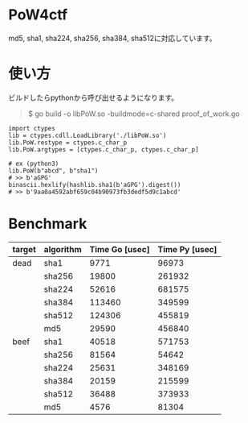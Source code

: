 # PoW4ctf  
md5, sha1, sha224, sha256, sha384, sha512に対応しています。



# 使い方  

ビルドしたらpythonから呼び出せるようになります。  
> $ go build -o libPoW.so -buildmode=c-shared proof_of_work.go

```
import ctypes
lib = ctypes.cdll.LoadLibrary('./libPoW.so')
lib.PoW.restype = ctypes.c_char_p
lib.PoW.argtypes = [ctypes.c_char_p, ctypes.c_char_p]

# ex (python3)
lib.PoW(b"abcd", b"sha1")
# >> b'aGPG'
binascii.hexlify(hashlib.sha1(b'aGPG').digest())
# >> b'9aa0a4592abf659c04b90973fb3dedf5d9c1abcd'
```


# Benchmark

| target |algorithm | Time Go [usec]  | Time Py [usec] |
|---|---|---|---|
| dead  | sha1  | 9771  | 96973  |
|   | sha256  | 19800 | 261932 |
|   | sha224  | 52616 | 681575 |
|   | sha384  | 113460  | 349599 |
|   | sha512  | 124306 |  455819 |
| | md5  | 29590 | 456840|
| beef  | sha1  | 40518  | 571753  |
|   | sha256  | 81564  | 54642 |
|   | sha224  | 25631  | 348169 |
|  | sha384  | 20159 | 215599 |
|  | sha512  | 36488 | 373933|
|  | md5  | 4576 |81304 |
